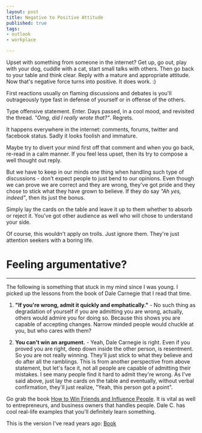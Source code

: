 ```yaml
---
layout: post
title: Negative to Positive Attitude
published: true
tags:
- outlook
- workplace

---
```


Upset with something from someone in the internet? Get up, go out, play with your dog, cuddle with a cat, start small talks with others. Then go back to your table and think clear. Reply with a mature and appropriate attitude. Now that's negative force turns into positive. It does work. :)

First reactions usually on flaming discussions and debates is you'll outrageously type fast in defense of yourself or in offense of the others. 

Type offensive statement. Enter. Days passed, in a cool mood, and revisited the thread. *"Omg, did I really wrote that?"*. Regrets.

It happens everywhere in the internet: comments, forums, twitter and facebook status. Sadly it looks foolish and immature.

Maybe try to divert your mind first off that comment and when you go back, re-read in a calm manner. If you feel less upset, then its try to compose a well thought out reply.

But we have to keep in our minds one thing when handling such type of discussions - don't expect people to just bend to our opinions. Even though we can prove we are correct and they are wrong, they've got pride and they chose to stick what they have grown to believe. If they do say *"Ah yes, indeed"*, then its just the bonus.

Simply lay the cards on the table and leave it up to them whether to absorb or reject it. You've got other audience as well who will chose to understand your side.

Of course, this wouldn't apply on trolls. Just ignore them. They're just attention seekers with a boring life.

# Feeling argumentative?
- - -

The following is something that stuck in my mind since I was young. I picked up the lessons from the book of Dale Carnegie that I read that time.

1. **"If you're wrong, admit it quickly and emphatically."** - No such thing as degradation of yourself if you are admitting you are wrong, actually, others would admire you for doing so. Because this shows you are capable of accepting changes. Narrow minded people would chuckle at you, but who cares with them? 


2. **You can't win an argument.** - Yeah, Dale Carnegie is right. Even if you proved you are right, deep down inside the other person, is resentment. So you are not really winning. They'll just stick to what they believe and do after all the ramblings. This is from another perspective from above statement, but let's face it, not all people are capable of admitting their mistakes. I see many people find it hard to admit they're wrong. As I've said above, just lay the cards on the table and eventually, without verbal confirmation, they'll just realize, "Yeah, this person got a point".

Go grab the book [How to Win Friends and Influence People](http://en.wikipedia.org/wiki/How_to_Win_Friends_and_Influence_People). It is vital as well to entrepreneurs, and business owners that handles people. Dale C. has cool real-life examples that you'll definitely learn something.

This is the version I've read years ago: [Book](http://i.imgur.com/OzTj22y.jpg)